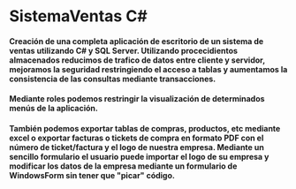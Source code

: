 # SistemaVentas C#
#### Creación de una completa aplicación de escritorio de un sistema de ventas utilizando C# y SQL Server. Utilizando procecidientos almacenados reducimos de trafico de datos entre cliente y servidor, mejoramos la seguridad restringiendo el acceso a tablas y aumentamos la consistencia de las consultas mediante transacciones.
#### Mediante roles podemos restringir la visualización de determinados menús de la aplicación.
#### También podemos exportar tablas de compras, productos, etc mediante excel o exportar facturas o tickets de compra en formato PDF con el número de ticket/factura y el logo de nuestra empresa. Mediante un sencillo formulario el usuario puede importar el logo de su empresa y modificar los datos de la empresa mediante un formulario de WindowsForm sin tener que "picar" código. 
